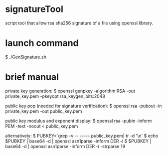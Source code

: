 # signatureTool
script tool that allow rsa sha256 signature of a file using openssl library.

# launch command
$ ./GenSignature.sh

# brief manual
  private key generation:
    $ openssl genpkey -algorithm RSA -out private_key.pem -pkeyopt rsa_keygen_bits:2048
  
  public key pop (needed for signature verification):
    $ openssl rsa -pubout -in private_key.pem -out public_key.pem
  
  public key modulus and exponent display:
    $ openssl rsa -pubin -inform PEM -text -noout < public_key.pem

  alternatively:
    $ PUBKEY=`grep -v -- ----- public_key.pem| tr -d '\n'
    $ echo $PUBKEY | base64 -d | openssl asn1parse -inform DER -i
    $ $PUBKEY | base64 -d | openssl asn1parse -inform DER -i -strparse 19
  
